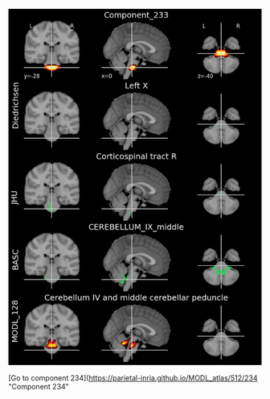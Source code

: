 


![233](preliminary/233.jpg "Component 233")

[Go to component 234](https://parietal-inria.github.io/MODL_atlas/512/234 "Component 234"